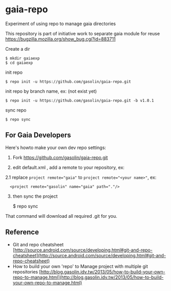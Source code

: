 gaia-repo
=================

Experiment of using repo to manage gaia directories

This repository is part of initiative work to separate gaia module for reuse
https://bugzilla.mozilla.org/show_bug.cgi?id=883711

Create a dir

    $ mkdir gaiaexp
    $ cd gaiaexp

init repo

    $ repo init -u https://github.com/gasolin/gaia-repo.git

init repo by branch name, ex: (not exist yet)

    $ repo init -u https://github.com/gasolin/gaia-repo.git -b v1.0.1


sync repo

    $ repo sync



## For Gaia Developers

Here's howto make your own dev repo settings:

1. Fork https://github.com/gasolin/gaia-repo.git
2. edit default.xml , add a remote to your repository, ex:

     <remote name="gasolin" fetch="https://github.com/gasolin/"/>

  2.1 replace `project remote="gaia"` to `project remote="<your name>"`, ex:

      <project remote="gasolin" name="gaia" path="."/>


3. then sync the project

    $ repo sync


That command will download all required .git for you.

## Reference

* Git and repo cheatsheet [http://source.android.com/source/developing.html#git-and-repo-cheatsheet](http://source.android.com/source/developing.html#git-and-repo-cheatsheet)
* How to build your own 'repo' to Manage project with multiple git repositories  [http://blog.gasolin.idv.tw/2013/05/how-to-build-your-own-repo-to-manage.html](http://blog.gasolin.idv.tw/2013/05/how-to-build-your-own-repo-to-manage.html)